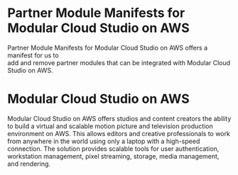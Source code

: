 # Partner Module Manifests for Modular Cloud Studio on AWS

Partner Module Manifests for Modular Cloud Studio on AWS offers a manifest for us to  
add and remove partner modules that can be integrated with Modular Cloud Studio on AWS.

# Modular Cloud Studio on AWS

Modular Cloud Studio on AWS offers studios and content creators the ability to build a virtual and
scalable motion picture and television production environment on AWS. This allows editors and
creative professionals to work from anywhere in the world using only a laptop with a high-speed
connection.  The solution provides scalable tools for user authentication, workstation management,
pixel streaming, storage, media management, and rendering.
